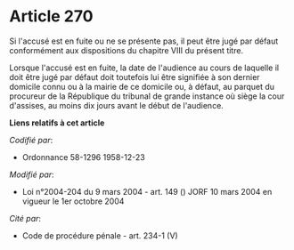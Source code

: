 # Article 270

Si l'accusé est en fuite ou ne se présente pas, il peut être jugé par défaut conformément aux dispositions du chapitre VIII
du présent titre.

Lorsque l'accusé est en fuite, la date de l'audience au cours de laquelle il doit être jugé par défaut doit toutefois lui
être signifiée à son dernier domicile connu ou à la mairie de ce domicile ou, à défaut, au parquet du procureur de la
République du tribunal de grande instance où siège la cour d'assises, au moins dix jours avant le début de l'audience.

**Liens relatifs à cet article**

_Codifié par_:

  - Ordonnance 58-1296 1958-12-23

_Modifié par_:

  - Loi n°2004-204 du 9 mars 2004 - art. 149 () JORF 10 mars 2004 en vigueur le 1er octobre 2004

_Cité par_:

  - Code de procédure pénale - art. 234-1 (V)
